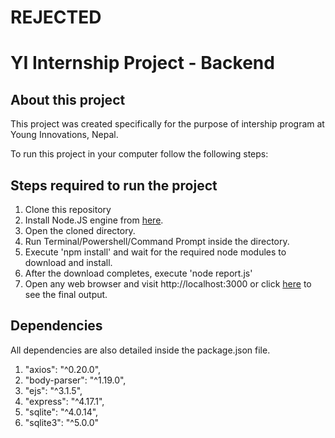 # REJECTED

# YI Internship Project - Backend

## About this project
This project was created specifically for the purpose of intership program at Young Innovations, Nepal.

To run this project in your computer follow the following steps:

## Steps required to run the project

1. Clone this repository
2. Install Node.JS engine from [here](https://nodejs.org/en/download/).
3. Open the cloned directory.
4. Run Terminal/Powershell/Command Prompt inside the directory.
5. Execute 'npm install' and wait for the required node modules to download and install.
6. After the download completes, execute 'node report.js'
7. Open any web browser and visit http://localhost:3000 or click [here](http://localhost:3000) to see the final output.

## Dependencies

All dependencies are also detailed inside the package.json file.
1.  "axios": "^0.20.0",
2.  "body-parser": "^1.19.0",
3.  "ejs": "^3.1.5",
4.  "express": "^4.17.1",
5.  "sqlite": "^4.0.14",
6.  "sqlite3": "^5.0.0"

